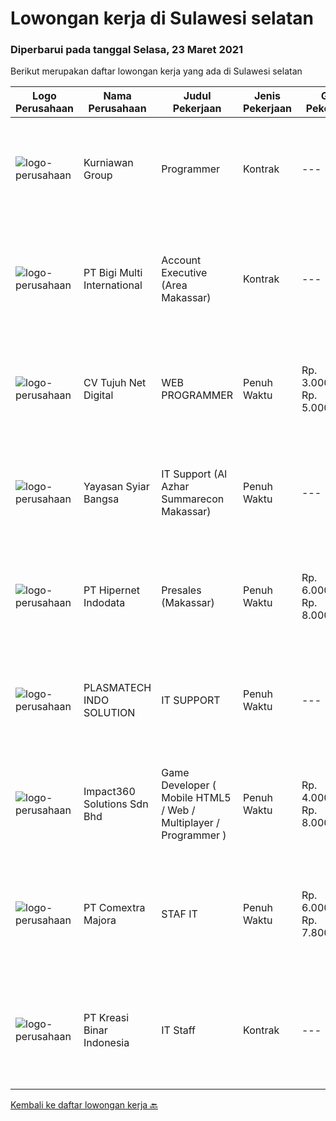 
  # Lowongan kerja di Sulawesi selatan

  ### Diperbarui pada tanggal Selasa, 23 Maret 2021

  Berikut merupakan daftar lowongan kerja yang ada di Sulawesi selatan

  |Logo Perusahaan | Nama Perusahaan | Judul Pekerjaan | Jenis Pekerjaan | Gaji Pekerjaan | Lokasi | Deskripsi | Tanggal diunggah | Pranala |
  | -------------- | --------------- | --------------- | --------- | --------- | -------------- | ------- | ----------- | ----------- |
  |![logo-perusahaan](https://image-service-cdn.seek.com.au/a1a31fde4bd5654a375321f16119ce66b8da3dc0/ee4dce1061f3f616224767ad58cb2fc751b8d2dc)|Kurniawan Group|Programmer|Kontrak|---|Makassar|PT. Aptana Citra Solusindo yang merupakan satu dari beberapa anak Perusahaan Kurniawan Group membutuhkan Programmer di wilayah Makassar dengan...|Senin, 22 Maret 2021|https://www.jobstreet.co.id/id/job/programmer-3487303?token=0~01af2e75-d4bb-4ae8-87ef-79243ca33680&sectionRank=1&jobId=jobstreet-id-job-3487303|
|![logo-perusahaan](https://image-service-cdn.seek.com.au/0c18fec6b112137679fd87a61aca854bfaf25188/ee4dce1061f3f616224767ad58cb2fc751b8d2dc)|PT Bigi Multi International|Account Executive (Area Makassar)|Kontrak|---|Makassar|Kualifikasi :  Berusia maksimal 35 tahun Pendidikan minimal D3 Memiliki pengalaman di bidang yang sama minimal 2 tahun Mampu mempresentasikan product...|Selasa, 16 Maret 2021|https://www.jobstreet.co.id/id/job/account-executive-area-makassar-3482021?token=0~01af2e75-d4bb-4ae8-87ef-79243ca33680&sectionRank=2&jobId=jobstreet-id-job-3482021|
|![logo-perusahaan](https://us.123rf.com/450wm/pavelstasevich/pavelstasevich1811/pavelstasevich181101027/112815900-stock-vector-no-image-available-icon-flat-vector.jpg?ver=6)|CV Tujuh Net Digital|WEB PROGRAMMER|Penuh Waktu|Rp. 3.000.000-Rp. 5.000.000|Makassar|Lowongan Kerja WEB PROGRAMMER7Nett Digital adalah perusahaan yang berbasis Informasi Teknologi.Management kami mempunyai latar belakang di dunia...|Jumat, 19 Maret 2021|https://www.jobstreet.co.id/id/job/web-programmer-3485534?token=0~01af2e75-d4bb-4ae8-87ef-79243ca33680&sectionRank=3&jobId=jobstreet-id-job-3485534|
|![logo-perusahaan](https://image-service-cdn.seek.com.au/79033bc286937f16fa47f90ee952d5f752185745/ee4dce1061f3f616224767ad58cb2fc751b8d2dc)|Yayasan Syiar Bangsa|IT Support (Al Azhar Summarecon Makassar)|Penuh Waktu|---|Makassar|Work location: Al Azhar Summarecon Makassar Job Description : Monitoring and maintaining computer systems, application, internet and network;...|Senin, 15 Maret 2021|https://www.jobstreet.co.id/id/job/it-support-al-azhar-summarecon-makassar-3481475?token=0~01af2e75-d4bb-4ae8-87ef-79243ca33680&sectionRank=4&jobId=jobstreet-id-job-3481475|
|![logo-perusahaan](https://image-service-cdn.seek.com.au/10c421bd226b07c7b271d7c5e630a6b1efa36d67/ee4dce1061f3f616224767ad58cb2fc751b8d2dc)|PT Hipernet Indodata|Presales (Makassar)|Penuh Waktu|Rp. 6.000.000-Rp. 8.000.000|Makassar|Requirement: Age maximum 30 years old Minimum Bachelor degree from Computer Science (Computer Engineering, Information System, Information...|Sabtu, 13 Maret 2021|https://www.jobstreet.co.id/id/job/presales-makassar-3474009?token=0~01af2e75-d4bb-4ae8-87ef-79243ca33680&sectionRank=5&jobId=jobstreet-id-job-3474009|
|![logo-perusahaan](https://image-service-cdn.seek.com.au/73f6c2f8ab5a3c7bbaa52659a4026ff5dcf8d23b/ee4dce1061f3f616224767ad58cb2fc751b8d2dc)|PLASMATECH INDO SOLUTION|IT SUPPORT|Penuh Waktu|---|Makassar|JOB DESCRIPTION Usia &lt;=32 tahun Bisa bahasa pemrograman PHP/MYSQL Mengerti instalasi software2 windows Mengerti troubleshout jaringan. Punya...|Senin, 08 Maret 2021|https://www.jobstreet.co.id/id/job/it-support-3475961?token=0~01af2e75-d4bb-4ae8-87ef-79243ca33680&sectionRank=6&jobId=jobstreet-id-job-3475961|
|![logo-perusahaan](https://image-service-cdn.seek.com.au/06b729438205195a03d4bcec08ce1ddd5d9c1576/ee4dce1061f3f616224767ad58cb2fc751b8d2dc)|Impact360 Solutions Sdn Bhd|Game Developer ( Mobile HTML5 / Web / Multiplayer / Programmer )|Penuh Waktu|Rp. 4.000.000-Rp. 8.000.000|Sulawesi Selatan|We are hiring remote HTML5 game developers from all parts of Indonesia. If you have real experience building HTML5 games or applications, you're...|Kamis, 11 Maret 2021|https://www.jobstreet.co.id/id/job/game-developer-mobile-html5-web-multiplayer-programmer-4503754/origin/my?token=0~01af2e75-d4bb-4ae8-87ef-79243ca33680&sectionRank=7&jobId=jobstreet-my-job-4503754|
|![logo-perusahaan](https://image-service-cdn.seek.com.au/afa5d83b7a8f13a10b32e054f08b7dbce624d2b2/ee4dce1061f3f616224767ad58cb2fc751b8d2dc)|PT Comextra Majora|STAF IT|Penuh Waktu|Rp. 6.000.000-Rp. 7.800.000|Makassar|Tugas dan tanggung jawab : Membuat dan mendesain program Melakukan perubahan program sesuai perkembangan dan kebutuhan Perusahaan Melakukan pemasangan...|Jumat, 05 Maret 2021|https://www.jobstreet.co.id/id/job/staf-it-3474571?token=0~01af2e75-d4bb-4ae8-87ef-79243ca33680&sectionRank=8&jobId=jobstreet-id-job-3474571|
|![logo-perusahaan](https://image-service-cdn.seek.com.au/6ab6dc42de3ed6219dc320fa9e0f53533b286e0b/ee4dce1061f3f616224767ad58cb2fc751b8d2dc)|PT Kreasi Binar Indonesia|IT Staff|Kontrak|---|Makassar|Kualifikasi :- Pendidikan D3/S1 Bidang IT- usia maksimal 28 tahun- Pengalaman kerja dibidang IT minimal 1 tahun- Menguasai Android studio- Menguasai...|Kamis, 25 Februari 2021|https://www.jobstreet.co.id/id/job/it-staff-3466971?token=0~01af2e75-d4bb-4ae8-87ef-79243ca33680&sectionRank=9&jobId=jobstreet-id-job-3466971|


  [Kembali ke daftar lowongan kerja 🔙](../README.md#daftar-lowongan-kerja)
  